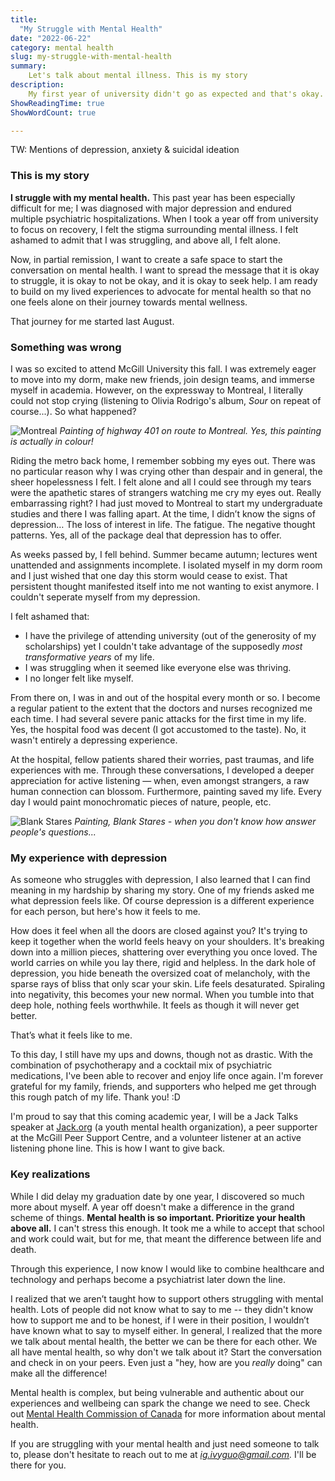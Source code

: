```yaml
---
title:
  "My Struggle with Mental Health"
date: "2022-06-22"
category: mental health
slug: my-struggle-with-mental-health
summary:
    Let's talk about mental illness. This is my story
description:
    My first year of university didn't go as expected and that's okay.
ShowReadingTime: true
ShowWordCount: true

---
```

TW: Mentions of depression, anxiety & suicidal ideation

### This is my story
__I struggle with my mental health.__ This past year has been especially difficult for me; I was diagnosed with major depression and endured multiple psychiatric hospitalizations. When I took a year off from university to focus on recovery, I felt the stigma surrounding mental illness. I felt ashamed to admit that I was struggling, and above all, I felt alone. 

Now, in partial remission, I want to create a safe space to start the conversation on mental health. I want to spread the message that it is okay to struggle, it is okay to not be okay, and it is okay to seek help. I am ready to build on my lived experiences to advocate for mental health so that no one feels alone on their journey towards mental wellness. 

That journey for me started last August. 

### Something was wrong
I was so excited to attend McGill University this fall. I was extremely eager to move into my dorm, make new friends, join design teams, and immerse myself in academia. However, on the expressway to Montreal, I literally could not stop crying (listening to Olivia Rodrigo's album, *Sour* on repeat of course...). So what happened? 

![Montreal](https://lh3.googleusercontent.com/pw/AM-JKLWuWrVifiozenDA_ihPsbHw3rLlMvla-krq9w0-4THDxf7QSMOpD8fczp5d8HRcicquYKb8NDgaE40ZuHRZcBKSg6kER14g9H6MM1whulIatSuhJgWUtsK3xKNy3iFw88hKOuVA_7MiTTdUkFk-ugeE=w1226-h920-no?authuser=0)
*Painting of highway 401 on route to Montreal. Yes, this painting is actually in colour!*

Riding the metro back home, I remember sobbing my eyes out. There was no particular reason why I was crying other than despair and in general, the sheer hopelessness I felt. I felt alone and all I could see through my tears were the apathetic stares of strangers watching me cry my eyes out. Really embarrassing right?  I had just moved to Montreal to start my undergraduate studies and there I was falling apart. At the time, I didn’t know the signs of depression… The loss of interest in life. The fatigue. The negative thought patterns. Yes, all of the package deal that depression has to offer. 

As weeks passed by, I fell behind. Summer became autumn; lectures went unattended and assignments incomplete. I isolated myself in my dorm room and I just wished that one day this storm would cease to exist. That persistent thought manifested itself into me not wanting to exist anymore. I couldn't seperate myself from my depression. 

I felt ashamed that: 
- I have the privilege of attending university (out of the generosity of my scholarships) yet I couldn't take advantage of the supposedly *most transformative years* of my life.
- I was struggling when it seemed like everyone else was thriving.
- I no longer felt like myself.

From there on, I was in and out of the hospital every month or so. I become a regular patient to the extent that the doctors and nurses recognized me each time. I had several severe panic attacks for the first time in my life. Yes, the hospital food was decent (I got accustomed to the taste). No, it wasn't entirely a depressing experience. 

At the hospital, fellow patients shared their worries, past traumas, and life experiences with me. Through these conversations, I developed a deeper appreciation for active listening — when, even amongst strangers, a raw human connection can blossom. Furthermore, painting saved my life. Every day I would paint monochromatic pieces of nature, people, etc. 

![Blank Stares](https://lh3.googleusercontent.com/pw/AM-JKLUdvYR40irenm3cOHufiH_Gp7i3Lj3mjXRjtnTfLTEia4T83qSIY6ce9ZP_WAGC5G8LQG2St3JauMQO4c8Uyjir6I6thUBOGNWCWuNAD0-ftjoTjddC-i1EfToGZ69Ew-avAM2hFMFY_qhJbtC7eHaf=w715-h976-no?authuser=0)
*Painting, Blank Stares - when you don't know how answer people's questions...*

### My experience with depression
As someone who struggles with depression, I also learned that I can find meaning in my hardship by sharing my story. One of my friends asked me what depression feels like. Of course depression is a different experience for each person, but here's how it feels to me.

How does it feel when all the doors are closed against you? It's trying to keep it together when the world feels heavy on your shoulders. It's breaking down into a million pieces, shattering over everything you once loved. The world carries on while you lay there, rigid and helpless. In the dark hole of depression, you hide beneath the oversized coat of melancholy, with the sparse rays of bliss that only scar your skin. Life feels desaturated. Spiraling into negativity, this becomes your new normal. When you tumble into that deep hole, nothing feels worthwhile. It feels as though it will never get better.

That’s what it feels like to me. 

To this day, I still have my ups and downs, though not as drastic. With the combination of psychotherapy and a cocktail mix of psychiatric medications, I've been able to recover and enjoy life once again. I'm forever grateful for my family, friends, and supporters who helped me get through this rough patch of my life. Thank you! :D

I'm proud to say that this coming academic year, I will be a Jack Talks speaker at [Jack.org](https://jack.org/) (a youth mental health organization), a peer supporter at the McGill Peer Support Centre, and a volunteer listener at an active listening phone line. This is how I want to give back. 

### Key realizations
While I did delay my graduation date by one year, I discovered so much more about myself. A year off doesn't make a difference in the grand scheme of things. **Mental health is so important. Prioritize your health above all.** I can't stress this enough. It took me a while to accept that school and work could wait, but for me, that meant the difference between life and death.

Through this experience, I now know I would like to combine healthcare and technology and perhaps become a psychiatrist later down the line.

I realized that we aren’t taught how to support others struggling with mental health. Lots of people did not know what to say to me -- they didn't know how to support me and to be honest, if I were in their position, I wouldn’t have known what to say to myself either. In general, I realized that the more we talk about mental health, the better we can be there for each other. We all have mental health, so why don't we talk about it? Start the conversation and check in on your peers. Even just a "hey, how are you *really* doing" can make all the difference! 

Mental health is complex, but being vulnerable and authentic about our experiences and wellbeing can spark the change we need to see. Check out [Mental Health Commission of Canada](https://mentalhealthcommission.ca/) for more information about mental health. 

If you are struggling with your mental health and just need someone to talk to, please don't hesitate to reach out to me at 
*ig.ivyguo@gmail.com.* I'll be there for you.